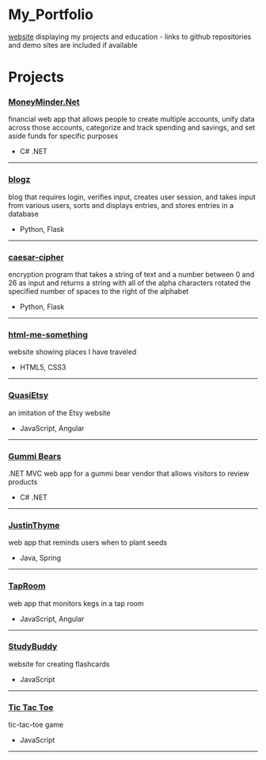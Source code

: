 # My_Portfolio
[website](https://rawgit.com/Sara-Hamilton/My_Portfolio/master/) displaying my projects and education -  links to github repositories and demo sites are included if available

# Projects
### [MoneyMinder.Net](https://github.com/Sara-Hamilton/MoneyMinder.Net)
financial web app that allows people to create multiple accounts, unify data across those accounts, categorize and track spending and savings, and set aside funds for specific purposes  
* C# .NET
---
### [blogz](https://github.com/Sara-Hamilton/blogz)  
blog that requires login, verifies input, creates user session, and takes input from various users, sorts and displays entries, and stores entries in a database  
* Python, Flask
---  
### [caesar-cipher](https://github.com/Sara-Hamilton/caesar-cipher)  
encryption program that takes a string of text and a number between 0 and 26 as input and returns a string with all of the alpha characters rotated the specified number of spaces to the right of the alphabet  
* Python, Flask  
---
### [html-me-something](https://github.com/Sara-Hamilton/html-me-something)  
website showing places I have traveled  
* HTML5, CSS3  
---  
### [QuasiEtsy](https://github.com/Sara-Hamilton/quasi-etsy)  
an imitation of the Etsy website  
* JavaScript, Angular  
---
### [Gummi Bears](https://github.com/Sara-Hamilton/GummIBears)  
.NET MVC web app for a gummi bear vendor that allows visitors to review products  
* C# .NET  
---  
### [JustinThyme](https://github.com/Sara-Hamilton/JustinThyme)    
web app that reminds users when to plant seeds   
* Java, Spring
---
### [TapRoom](https://github.com/Sara-Hamilton/tap-room)    
web app that monitors kegs in a tap room   
* JavaScript, Angular
---
### [StudyBuddy](https://github.com/Sara-Hamilton/study-buddy)  
website for creating flashcards  
* JavaScript  
---  
### [Tic Tac Toe](https://github.com/Sara-Hamilton/tic-tac-toe)  
tic-tac-toe game  
* JavaScript  
---

